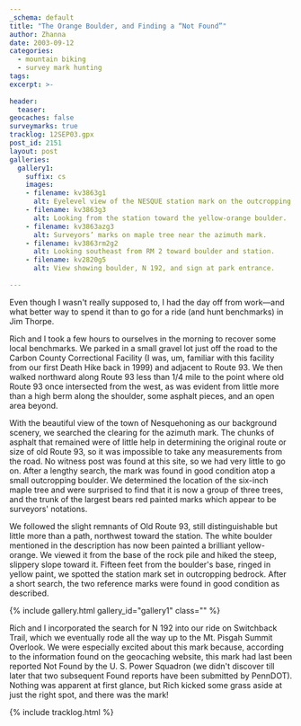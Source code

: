 ```yaml
---
_schema: default
title: "The Orange Boulder, and Finding a “Not Found”"
author: Zhanna
date: 2003-09-12
categories:
  - mountain biking
  - survey mark hunting
tags:
excerpt: >- 
  
header:
  teaser:
geocaches: false
surveymarks: true
tracklog: 12SEP03.gpx
post_id: 2151
layout: post  
galleries:
  gallery1:
    suffix: cs
    images:
    - filename: kv3863g1
      alt: Eyelevel view of the NESQUE station mark on the outcropping.     
    - filename: kv3863g3
      alt: Looking from the station toward the yellow-orange boulder.   
    - filename: kv3863azg3
      alt: Surveyors’ marks on maple tree near the azimuth mark.      
    - filename: kv3863rm2g2
      alt: Looking southeast from RM 2 toward boulder and station. 
    - filename: kv2820g5
      alt: View showing boulder, N 192, and sign at park entrance.           
      
---
```


Even though I wasn't really supposed to, I had the day off from work—and what better way to spend it than to go for a ride (and hunt benchmarks) in Jim Thorpe. 

Rich and I took a few hours to ourselves in the morning to recover some local benchmarks. We parked in a small gravel lot just off the road to the Carbon County Correctional Facility (I was, um, familiar with this facility from our first Death Hike back in 1999) and adjacent to Route 93. We then walked northward along Route 93 less than 1/4 mile to the point where old Route 93 once intersected from the west, as was evident from little more than a high berm along the shoulder, some asphalt pieces, and an open area beyond.

With the beautiful view of the town of Nesquehoning as our background scenery, we searched the clearing for the azimuth mark. The chunks of asphalt that remained were of little help in determining the original route or size of old Route 93, so it was impossible to take any measurements from the road. No witness post was found at this site, so we had very little to go on. After a lengthy search, the mark was found in good condition atop a small outcropping boulder. We determined the location of the six-inch maple tree and were surprised to find that it is now a group of three trees, and the trunk of the largest bears red painted marks which appear to be surveyors' notations.

We followed the slight remnants of Old Route 93, still distinguishable but little more than a path, northwest toward the station. The white boulder mentioned in the description has now been painted a brilliant yellow-orange. We viewed it from the base of the rock pile and hiked the steep, slippery slope toward it. Fifteen feet from the boulder's base, ringed in yellow paint, we spotted the station mark set in outcropping bedrock. After a short search, the two reference marks were found in good condition as described.

{% include gallery.html gallery_id="gallery1" class="" %}

Rich and I incorporated the search for N 192 into our ride on Switchback Trail, which we eventually rode all the way up to the Mt. Pisgah Summit Overlook. We were especially excited about this mark because, according to the information found on the geocaching website, this mark had last been reported Not Found by the U. S. Power Squadron (we didn't discover till later that two subsequent Found reports have been submitted by PennDOT). Nothing was apparent at first glance, but Rich kicked some grass aside at just the right spot, and there was the mark! 

{% include tracklog.html %}